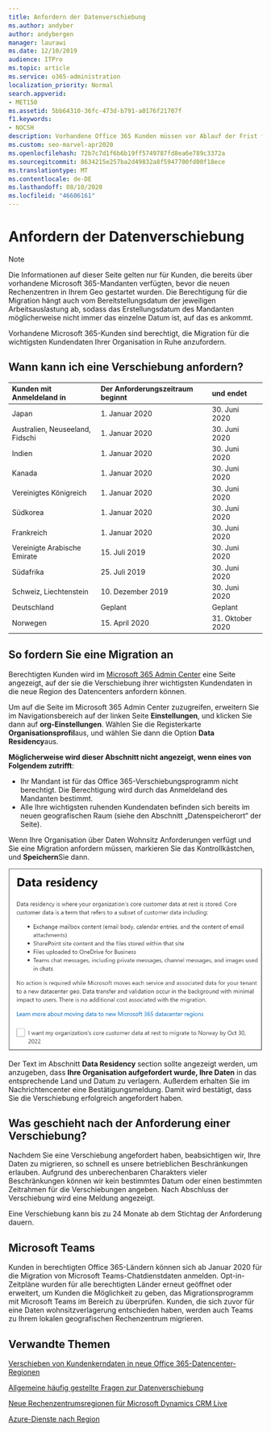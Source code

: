 ```yaml
---
title: Anfordern der Datenverschiebung
ms.author: andyber
author: andybergen
manager: laurawi
ms.date: 12/10/2019
audience: ITPro
ms.topic: article
ms.service: o365-administration
localization_priority: Normal
search.appverid:
- MET150
ms.assetid: 5bb64310-36fc-473d-b791-a0176f21707f
f1.keywords:
- NOCSH
description: Vorhandene Office 365 Kunden müssen vor Ablauf der Frist für Ihr Land eine Anforderung einreichen, damit Ihre Microsoft 365-Dienst Daten in ihren neuen Geo verschoben werden.
ms.custom: seo-marvel-apr2020
ms.openlocfilehash: 72b7c7d1f6b6b19ff5749787fd8ea6e789c3372a
ms.sourcegitcommit: 8634215e257ba2d49832a8f5947700fd00f18ece
ms.translationtype: MT
ms.contentlocale: de-DE
ms.lasthandoff: 08/10/2020
ms.locfileid: "46606161"
---
```

# <a name="how-to-request-your-data-move"></a>Anfordern der Datenverschiebung

> [!NOTE]
> Die Informationen auf dieser Seite gelten nur für Kunden, die bereits über vorhandene Microsoft 365-Mandanten verfügten, bevor die neuen Rechenzentren in Ihrem Geo gestartet wurden. Die Berechtigung für die Migration hängt auch vom Bereitstellungsdatum der jeweiligen Arbeitsauslastung ab, sodass das Erstellungsdatum des Mandanten möglicherweise nicht immer das einzelne Datum ist, auf das es ankommt.
  
Vorhandene Microsoft 365-Kunden sind berechtigt, die Migration für die wichtigsten Kundendaten Ihrer Organisation in Ruhe anzufordern.  
  
## <a name="when-can-i-request-a-move"></a>Wann kann ich eine Verschiebung anfordern?

|**Kunden mit Anmeldeland in**|**Der Anforderungszeitraum beginnt**|**und endet**|
|:-----|:-----|:-----|
|Japan  <br/> |1. Januar 2020  <br/> |30. Juni 2020  <br/> |
|Australien, Neuseeland, Fidschi  <br/> |1. Januar 2020  <br/> |30. Juni 2020  <br/> |
|Indien  <br/> |1. Januar 2020  <br/> |30. Juni 2020  <br/> |
|Kanada  <br/> |1. Januar 2020  <br/> |30. Juni 2020  <br/> |
|Vereinigtes Königreich  <br/> |1. Januar 2020  <br/> |30. Juni 2020  <br/> |
|Südkorea  <br/> |1. Januar 2020  <br/> |30. Juni 2020  <br/> |
|Frankreich  <br/> |1. Januar 2020  <br/> |30. Juni 2020  <br/> |
|Vereinigte Arabische Emirate  <br/> |15. Juli 2019  <br/> |30. Juni 2020  <br/> |
|Südafrika  <br/> |25. Juli 2019  <br/> |30. Juni 2020  <br/> |
|Schweiz, Liechtenstein  <br/> |10. Dezember 2019  <br/> |30. Juni 2020  <br/> |
|Deutschland  <br/> |Geplant  <br/> |Geplant  <br/> |
|Norwegen  <br/> |15. April 2020  <br/> |31. Oktober 2020  <br/> |
   
## <a name="how-to-request-a-move"></a>So fordern Sie eine Migration an

Berechtigten Kunden wird im [Microsoft 365 Admin Center](https://aka.ms/365admin) eine Seite angezeigt, auf der sie die Verschiebung ihrer wichtigsten Kundendaten in die neue Region des Datencenters anfordern können.  
  
Um auf die Seite im Microsoft 365 Admin Center zuzugreifen, erweitern Sie im Navigationsbereich auf der linken Seite **Einstellungen**, und klicken Sie dann auf **org-Einstellungen**.
Wählen Sie die Registerkarte **Organisationsprofil**aus, und wählen Sie dann die Option **Data Residency**aus.
  
**Möglicherweise wird dieser Abschnitt nicht angezeigt, wenn eines von Folgendem zutrifft**:
- Ihr Mandant ist für das Office 365-Verschiebungsprogramm nicht berechtigt.  Die Berechtigung wird durch das Anmeldeland des Mandanten bestimmt.
- Alle Ihre wichtigsten ruhenden Kundendaten befinden sich bereits im neuen geografischen Raum (siehe den Abschnitt „Datenspeicherort“ der Seite). 
  
Wenn Ihre Organisation über Daten Wohnsitz Anforderungen verfügt und Sie eine Migration anfordern müssen, markieren Sie das Kontrollkästchen, und **Speichern**Sie dann.
  
![Bildschirm für die Datencenter-Anmeldung](media/dataresidencyflyoutae.jpg)
  
Der Text im Abschnitt **Data Residency** section sollte angezeigt werden, um anzugeben, dass **Ihre Organisation aufgefordert wurde, Ihre Daten** in das entsprechende Land und Datum zu verlagern. Außerdem erhalten Sie im Nachrichtencenter eine Bestätigungsmeldung. Damit wird bestätigt, dass Sie die Verschiebung erfolgreich angefordert haben. 


  
## <a name="what-happens-after-requesting-a-move"></a>Was geschieht nach der Anforderung einer Verschiebung?

Nachdem Sie eine Verschiebung angefordert haben, beabsichtigen wir, Ihre Daten zu migrieren, so schnell es unsere betrieblichen Beschränkungen erlauben. Aufgrund des unberechenbaren Charakters vieler Beschränkungen können wir kein bestimmtes Datum oder einen bestimmten Zeitrahmen für die Verschiebungen angeben. Nach Abschluss der Verschiebung wird eine Meldung angezeigt.
  
Eine Verschiebung kann bis zu 24 Monate ab dem Stichtag der Anforderung dauern.
  
## <a name="microsoft-teams"></a>Microsoft Teams

Kunden in berechtigten Office 365-Ländern können sich ab Januar 2020 für die Migration von Microsoft Teams-Chatdienstdaten anmelden.  Opt-in-Zeitpläne wurden für alle berechtigten Länder erneut geöffnet oder erweitert, um Kunden die Möglichkeit zu geben, das Migrationsprogramm mit Microsoft Teams im Bereich zu überprüfen. Kunden, die sich zuvor für eine Daten wohnsitzverlagerung entschieden haben, werden auch Teams zu Ihrem lokalen geografischen Rechenzentrum migrieren.

## <a name="related-topics"></a>Verwandte Themen

[Verschieben von Kundenkerndaten in neue Office 365-Datencenter-Regionen](moving-data-to-new-datacenter-geos.md)

[Allgemeine häufig gestellte Fragen zur Datenverschiebung](data-move-faq.md)

[Neue Rechenzentrumsregionen für Microsoft Dynamics CRM Live](https://go.microsoft.com/fwlink/p/?Linkid=615924)
  
[Azure-Dienste nach Region](https://azure.microsoft.com/regions/)
  

